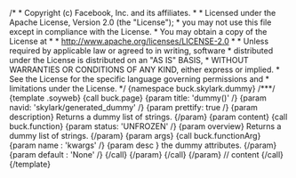 /\* \* Copyright (c) Facebook, Inc. and its affiliates. \* \* Licensed
under the Apache License, Version 2.0 (the \"License\"); \* you may not
use this file except in compliance with the License. \* You may obtain a
copy of the License at \* \* http://www.apache.org/licenses/LICENSE-2.0
\* \* Unless required by applicable law or agreed to in writing,
software \* distributed under the License is distributed on an \"AS IS\"
BASIS, \* WITHOUT WARRANTIES OR CONDITIONS OF ANY KIND, either express
or implied. \* See the License for the specific language governing
permissions and \* limitations under the License. \*/ {namespace
buck.skylark.dummy} /\*\*\*/ {template .soyweb} {call buck.page} {param
title: \'dummy()\' /} {param navid: \'skylark/generated_dummy\' /}
{param prettify: true /} {param description} Returns a dummy list of
strings. {/param} {param content} {call buck.function} {param status:
\'UNFROZEN\' /} {param overview} Returns a dummy list of strings.
{/param} {param args} {call buck.functionArg} {param name : \'kwargs\'
/} {param desc } the dummy attributes. {/param} {param default :
\'None\' /} {/call} {/param} {/call} {/param} // content {/call}
{/template}
